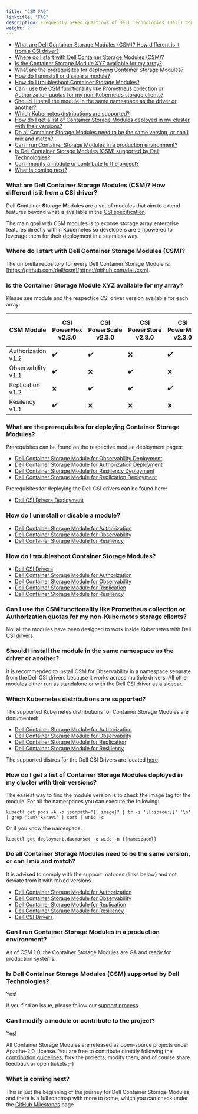 ```yaml
---
title: "CSM FAQ"
linktitle: "FAQ"
description: Frequently asked questions of Dell Technologies (Dell) Container Storage Modules 
weight: 2
---
```


- [What are Dell Container Storage Modules (CSM)? How different is it from a CSI driver?](#what-are-dell-container-storage-modules-csm-how-different-is-it-from-a-csi-driver)
- [Where do I start with Dell Container Storage Modules (CSM)?](#where-do-i-start-with-dell-container-storage-modules-csm)
- [Is the Container Storage Module XYZ available for my array?](#is-the-container-storage-module-xyz-available-for-my-array)
- [What are the prerequisites for deploying Container Storage Modules?](#what-are-the-prerequisites-for-deploying-container-storage-modules)
- [How do I uninstall or disable a module?](#how-do-i-uninstall-or-disable-a-module)
- [How do I troubleshoot Container Storage Modules?](#how-do-i-troubleshoot-container-storage-modules)
- [Can I use the CSM functionality like Prometheus collection or Authorization quotas for my non-Kubernetes storage clients?](#can-i-use-the-csm-functionality-like-prometheus-collection-or-authorization-quotas-for-my-non-kubernetes-storage-clients)
- [Should I install the module in the same namespace as the driver or another?](#should-i-install-the-module-in-the-same-namespace-as-the-driver-or-another)
- [Which Kubernetes distributions are supported?](#which-kubernetes-distributions-are-supported)
- [How do I get a list of Container Storage Modules deployed in my cluster with their versions?](#how-do-i-get-a-list-of-container-storage-modules-deployed-in-my-cluster-with-their-versions)
- [Do all Container Storage Modules need to be the same version, or can I mix and match?](#do-all-container-storage-modules-need-to-be-the-same-version-or-can-i-mix-and-match)
- [Can I run Container Storage Modules in a production environment?](#can-i-run-container-storage-modules-in-a-production-environment)
- [Is Dell Container Storage Modules (CSM) supported by Dell Technologies?](#is-dell-container-storage-modules-csm-supported-by-dell-technologies)
- [Can I modify a module or contribute to the project?](#can-i-modify-a-module-or-contribute-to-the-project)
- [What is coming next?](#what-is-coming-next)

### What are Dell Container Storage Modules (CSM)? How different is it from a CSI driver?
Dell **C**ontainer **S**torage **M**odules  are a set of modules that aim to extend features beyond what is available in the [CSI specification](https://kubernetes-csi.github.io/docs/).

The main goal with CSM modules is to expose storage array enterprise features directly within Kubernetes so developers are empowered to leverage them for their deployment in a seamless way.

### Where do I start with Dell Container Storage Modules (CSM)?
The umbrella repository for every Dell Container Storage Module is: [https://github.com/dell/csm](https://github.com/dell/csm).

### Is the Container Storage Module XYZ available for my array?
Please see module and the respectice CSI driver version available for each array:

| CSM Module        | CSI PowerFlex v2.3.0 | CSI PowerScale v2.3.0 | CSI PowerStore v2.3.0 | CSI PowerMax v2.3.0 | CSI Unity XT v2.3.0    |
| ----------------- | -------------- | --------------- | --------------- | ------------- | --------------- |
| Authorization v1.2| ✔️              | ✔️               | ❌              | ✔️             | ❌            |
| Observability v1.1| ✔️              | ❌              | ✔️               | ❌            | ❌            |
| Replication   v1.2| ❌             | ✔️              | ✔️               | ✔️             | ❌            |
| Resilency     v1.1| ✔️              | ❌              | ❌              | ❌            | ✔️             |
  
### What are the prerequisites for deploying Container Storage Modules?
Prerequisites can be found on the respective module deployment pages:
- [Dell Container Storage Module for Observability Deployment](../observability/deployment/#prerequisites)
- [Dell Container Storage Module for Authorization Deployment](../authorization/deployment/#prerequisites)
- [Dell Container Storage Module for Resiliency Deployment](../resiliency/deployment/)
- [Dell Container Storage Module for Replication Deployment](../replication/deployment/installation/#before-you-begin)

Prerequisites for deploying the Dell CSI drivers can be found here:
- [Dell CSI Drivers Deployment](../csidriver/installation/)

### How do I uninstall or disable a module?
- [Dell Container Storage Module for Authorization](../authorization/uninstallation/)
- [Dell Container Storage Module for Observability](../observability/uninstall/)
- [Dell Container Storage Module for Resiliency](../resiliency/uninstallation/)

### How do I troubleshoot Container Storage Modules?
- [Dell CSI Drivers](../csidriver/troubleshooting/)
- [Dell Container Storage Module for Authorization](../authorization/troubleshooting/)
- [Dell Container Storage Module for Observability](../observability/troubleshooting/)
- [Dell Container Storage Module for Replication](../replication/troubleshooting/)
- [Dell Container Storage Module for Resiliency](../resiliency/troubleshooting/)

### Can I use the CSM functionality like Prometheus collection or Authorization quotas for my non-Kubernetes storage clients?
No, all the modules have been designed to work inside Kubernetes with Dell CSI drivers.

### Should I install the module in the same namespace as the driver or another?
It is recommended to install CSM for Observability in a namespace separate from the Dell CSI drivers because it works across multiple drivers.  All other modules either run as standalone or with the Dell CSI driver as a sidecar.

### Which Kubernetes distributions are supported?
The supported Kubernetes distributions for Container Storage Modules are documented:
- [Dell Container Storage Module for Authorization](../authorization/#supported-operating-systemscontainer-orchestrator-platforms)
- [Dell Container Storage Module for Observability](../observability/#supported-operating-systemscontainer-orchestrator-platforms)
- [Dell Container Storage Module for Replication](../replication/#supported-operating-systemscontainer-orchestrator-platforms)
- [Dell Container Storage Module for Resiliency](../resiliency/#supported-operating-systemscontainer-orchestrator-platforms)

The supported distros for the Dell CSI Drivers are located [here](../csidriver/#supported-operating-systemscontainer-orchestrator-platforms).

### How do I get a list of Container Storage Modules deployed in my cluster with their versions?
The easiest way to find the module version is to check the image tag for the module. For all the namespaces you can execute the following:
```
kubectl get pods -A -o jsonpath="{..image}" | tr -s '[[:space:]]' '\n' | grep 'csm\|karavi' | sort | uniq -c
```
Or if you know the namespace:
```
kubectl get deployment,daemonset -o wide -n {{namespace}}
```

### Do all Container Storage Modules need to be the same version, or can I mix and match?
It is advised to comply with the support matrices (links below) and not deviate from it with mixed versions.
- [Dell Container Storage Module for Authorization](../authorization/#supported-operating-systemscontainer-orchestrator-platforms)
- [Dell Container Storage Module for Observability](../observability/#supported-operating-systemscontainer-orchestrator-platforms)
- [Dell Container Storage Module for Replication](../replication/#supported-operating-systemscontainer-orchestrator-platforms)
- [Dell Container Storage Module for Resiliency](../resiliency/#supported-operating-systemscontainer-orchestrator-platforms)
- [Dell CSI Drivers](../csidriver/#supported-operating-systemscontainer-orchestrator-platforms).

### Can I run Container Storage Modules in a production environment?
As of CSM 1.0, the Container Storage Modules are GA and ready for production systems.

### Is Dell Container Storage Modules (CSM) supported by Dell Technologies?
Yes!

If you find an issue, please follow our [support process](../support/)

### Can I modify a module or contribute to the project?
Yes!

All Container Storage Modules are released as open-source projects under Apache-2.0 License. You are free to contribute directly following the [contribution guidelines](https://github.com/dell/csm/blob/main/docs/CONTRIBUTING.md), fork the projects, modify them, and of course share feedback or open tickets ;-)

### What is coming next?
This is just the beginning of the journey for Dell Container Storage Modules, and there is a full roadmap with more to come, which you can check under the [GitHub Milestones](https://github.com/dell/csm/milestones) page.
